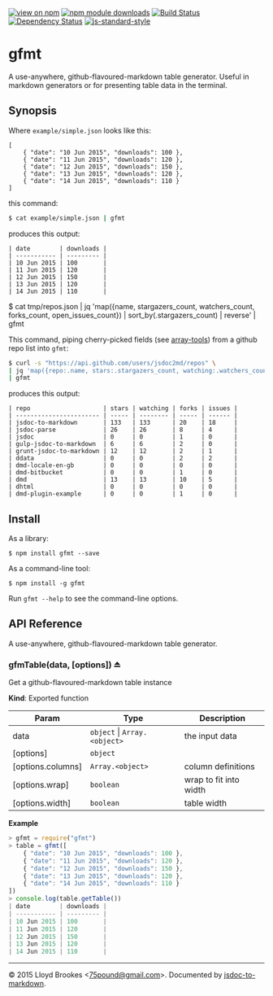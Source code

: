 [![view on npm](http://img.shields.io/npm/v/gfmt.svg)](https://www.npmjs.org/package/gfmt)
[![npm module downloads](http://img.shields.io/npm/dt/gfmt.svg)](https://www.npmjs.org/package/gfmt)
[![Build Status](https://travis-ci.org/75lb/gfmt.svg?branch=master)](https://travis-ci.org/75lb/gfmt)
[![Dependency Status](https://david-dm.org/75lb/gfmt.svg)](https://david-dm.org/75lb/gfmt)
[![js-standard-style](https://img.shields.io/badge/code%20style-standard-brightgreen.svg)](https://github.com/feross/standard)

# gfmt
A use-anywhere, github-flavoured-markdown table generator. Useful in markdown generators or for presenting table data in the terminal.

## Synopsis
Where `example/simple.json` looks like this:
```
[
    { "date": "10 Jun 2015", "downloads": 100 },
    { "date": "11 Jun 2015", "downloads": 120 },
    { "date": "12 Jun 2015", "downloads": 150 },
    { "date": "13 Jun 2015", "downloads": 120 },
    { "date": "14 Jun 2015", "downloads": 110 }
]
```

this command:
```sh
$ cat example/simple.json | gfmt
```

produces this output:
```
| date        | downloads |
| ----------- | --------- |
| 10 Jun 2015 | 100       |
| 11 Jun 2015 | 120       |
| 12 Jun 2015 | 150       |
| 13 Jun 2015 | 120       |
| 14 Jun 2015 | 110       |
```

$ cat tmp/repos.json | jq 'map({name, stargazers_count, watchers_count, forks_count, open_issues_count}) | sort_by(.stargazers_count) | reverse' | gfmt

This command, piping cherry-picked fields (see [array-tools](https://github.com/75lb/array-tools)) from a github repo list into `gfmt`:
```sh
$ curl -s "https://api.github.com/users/jsdoc2md/repos" \
| jq 'map({repo:.name, stars:.stargazers_count, watching:.watchers_count, forks:.forks_count, issues:.open_issues_count}) | sort_by(.stargazers_count) | reverse' \
| gfmt
```

produces this output:
```
| repo                    | stars | watching | forks | issues |
| ----------------------- | ----- | -------- | ----- | ------ |
| jsdoc-to-markdown       | 133   | 133      | 20    | 18     |
| jsdoc-parse             | 26    | 26       | 8     | 4      |
| jsdoc                   | 0     | 0        | 1     | 0      |
| gulp-jsdoc-to-markdown  | 6     | 6        | 2     | 0      |
| grunt-jsdoc-to-markdown | 12    | 12       | 2     | 1      |
| ddata                   | 0     | 0        | 2     | 2      |
| dmd-locale-en-gb        | 0     | 0        | 0     | 0      |
| dmd-bitbucket           | 0     | 0        | 1     | 0      |
| dmd                     | 13    | 13       | 10    | 5      |
| dhtml                   | 0     | 0        | 0     | 0      |
| dmd-plugin-example      | 0     | 0        | 1     | 0      |
```

## Install
As a library:

```
$ npm install gfmt --save
```

As a command-line tool:
```
$ npm install -g gfmt
```

Run `gfmt --help` to see the command-line options. 

## API Reference
A use-anywhere, github-flavoured-markdown table generator.

<a name="exp_module_gfmt--gfmTable"></a>
### gfmTable(data, [options]) ⏏
Get a github-flavoured-markdown table instance

**Kind**: Exported function  

| Param | Type | Description |
| --- | --- | --- |
| data | <code>object</code> &#124; <code>Array.&lt;object&gt;</code> | the input data |
| [options] | <code>object</code> |  |
| [options.columns] | <code>Array.&lt;object&gt;</code> | column definitions |
| [options.wrap] | <code>boolean</code> | wrap to fit into width |
| [options.width] | <code>boolean</code> | table width |

**Example**  
```js
> gfmt = require("gfmt")
> table = gfmt([
    { "date": "10 Jun 2015", "downloads": 100 },
    { "date": "11 Jun 2015", "downloads": 120 },
    { "date": "12 Jun 2015", "downloads": 150 },
    { "date": "13 Jun 2015", "downloads": 120 },
    { "date": "14 Jun 2015", "downloads": 110 }
])
> console.log(table.getTable())
| date        | downloads |
| ----------- | --------- |
| 10 Jun 2015 | 100       |
| 11 Jun 2015 | 120       |
| 12 Jun 2015 | 150       |
| 13 Jun 2015 | 120       |
| 14 Jun 2015 | 110       |
```
* * *

&copy; 2015 Lloyd Brookes \<75pound@gmail.com\>. Documented by [jsdoc-to-markdown](https://github.com/jsdoc2md/jsdoc-to-markdown).

